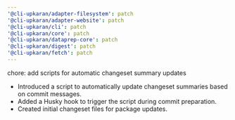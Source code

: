```yaml
---
'@cli-upkaran/adapter-filesystem': patch
'@cli-upkaran/adapter-website': patch
'@cli-upkaran/cli': patch
'@cli-upkaran/core': patch
'@cli-upkaran/dataprep-core': patch
'@cli-upkaran/digest': patch
'@cli-upkaran/fetch': patch
---
```

chore: add scripts for automatic changeset summary updates

- Introduced a script to automatically update changeset summaries based on commit messages.
- Added a Husky hook to trigger the script during commit preparation.
- Created initial changeset files for package updates.

